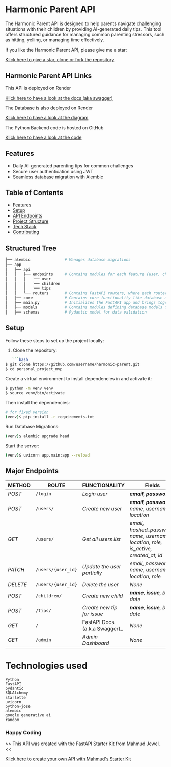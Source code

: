 # Harmonic Parent API  
The Harmonic Parent API is designed to help parents navigate challenging situations with their children by providing AI-generated daily tips. This tool offers structured guidance for managing common parenting stressors, such as hitting, yelling, or managing time effectively.

<p>
    If you like the Harmonic Parent API, please give me a star:
</p>
<a href="https://github.com/lydiadijkstra/personal_project_hp_mvp">
    Klick here to give a star, clone or fork the repository
</a>


## Harmonic Parent API Links
<p>
    This API is deployed on Render
</p>
<a href="https://harmonic-parent.onrender.com">
    Klick here to have a look at the docs (aka swagger) 
</a>
<p>
    The Database is also deployed on Render
</p>
<a href="https://dbdiagram.io/d/672fd596e9daa85acae5128a">
    Klick here to have a look at the diagram 
</a>
<p>
    The Python Backend code is hosted on GitHub
</p>
<a href="https://github.com/lydiadijkstra/personal_project_hp_mvp">
    Klick here to have a look at the code 
</a>



## Features  
- Daily AI-generated parenting tips for common challenges  
- Secure user authentication using JWT  
- Seamless database migration with Alembic


## Table of Contents  
- [Features](#features)  
- [Setup](#setup)  
- [API Endpoints](#api-endpoints)  
- [Project Structure](#project-structure)  
- [Tech Stack](#tech-stack)  
- [Contributing](#contributing)  



## Structured Tree

```sh
├── alembic               # Manages database migrations
├── app
│   ├── api
│   │   ├── endpoints     # Contains modules for each feature (user, children, tips).
│   │   │   └── user
│   │   │   └── children
│   │   │   └── tips
│   │   └── routers       # Contains FastAPI routers, where each router corresponds to a feature.
│   ├── core              # Contains core functionality like database management, dependencies, etc.
│   ├── main.py           # Initializes the FastAPI app and brings together various components.
│   ├── models            # Contains modules defining database models for users, products, payments, etc.
│   ├── schemas           # Pydantic model for data validation
```


## Setup  
Follow these steps to set up the project locally:  

1. Clone the repository:  

```sh
   ```bash  
$ git clone https://github.com/username/harmonic-parent.git
$ cd personal_project_mvp 
```

Create a virtual environment to install dependencies in and activate it:

```sh
$ python -m venv venv  
$ source venv/bin/activate  
```

Then install the dependencies:

```sh
# for fixed version
(venv)$ pip install -r requirements.txt
```

Run Database Migrations:

```sh
(venv)$ alembic upgrade head
```

Start the server:

```sh
(venv)$ uvicorn app.main:app --reload
```


## Major Endpoints

| METHOD   | ROUTE              | FUNCTIONALITY                  | Fields                                                                                |
| -------- | ------------------ | ------------------------------ | ------------------------------------------------------------------------------------- |
| _POST_   | `/login`           | _Login user_                   | _**email**, **password**_                                                             |
| _POST_   | `/users/`          | _Create new user_              | _**email**, **password**, name, username, location_                                      |
| _GET_    | `/users/`          | _Get all users list_           | _email, hashed_password, name, username, location, role, is_active, created_at, id_ |
| _PATCH_  | `/users/{user_id}` | _Update the user partially_    | _email, password, name, username, location, role_                                                    |
| _DELETE_ | `/users/{user_id}` | _Delete the user_              | _None_                                                                                |
| _POST_   | `/children/`       | _Create new child_             | _**name**, **issue**, birth date_                                      |
| _POST_   | `/tips/`           | _Create new tip for issue_     | _**name**, **issue**, birth date_                                      |
| _GET_    | `/`                | FastAPI Docs (a.k.a Swagger)_  | _None_                                                                                |
| _GET_    | `/admin`           | _Admin Dashboard_              | _None_                                                                                |

# Technologies used
    Python
    FastAPI
    pydantic
    SQLAlchemy
    starlette
    uvicorn
    python-jose
    alembic
    google generative ai
    random

### Happy Coding


<p>
    >> This API was created with the FastAPI Starter Kit from Mahmud Jewel. <<
</p>
<a href="https://github.com/MahmudJewel/fastapi-starter-boilerplate">
    Klick here to create your own API with Mahmud's Starter Kit
</a>

